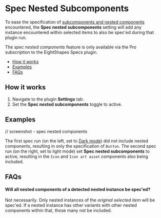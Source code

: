 # Spec Nested Subcomponents

To ease the specification of [subcomponents and nested components](https://medium.com/eightshapes-llc/subcomponents-753ce9f6600a) encountered, the **Spec nested subcomponents** setting will add any instance encountered within selected items to also be spec'ed during that plugin run.

The *spec nested components* feature is only available via the Pro subscription to the EightShapes Specs plugin.

* [How it works](#howitworks)
* [Examples](#examples)
* [FAQs](#faqs)

## How it works <a id="howitworks"></a>

1. Navigate to the plugin  **Settings** tab.
2. Set the **Spec nested subcomponents** toggle to active.

## Examples <a id="examples"></a>

// screenshot - spec nested components

The first spec run (on the left, set to [Dark mode](dark-mode.md)) did not include nested components, resulting in only the specification of `Button`. The second spec run (on the right, set to light mode) set **Spec nested subcomponents** to active, resulting in the `Icon` and `Icon art asset` components also being included.

## FAQs <a id="faqs"></a>

#### Will all nested components of a detected nested instance be spec'ed?

Not necessarily. Only nested instances of the _original selected item_ will be spec'ed. If a nested instance has other variants with other nested components within that, those many not be included.